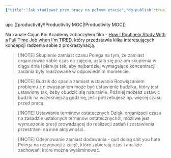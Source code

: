 ```yaml
---
{"title":"Jak studiować przy pracy na pełnym etacie","dg-publish":true,"tags":"productivity","language":"pl","permalink":"/productivity/jak-studiowac-przy-pracy-na-pelnym-etacie/","dgPassFrontmatter":true}
---
```


up:: [[productivity/!Productivity MOC\|!Productivity MOC]]

Na kanale Cajun Koi Academy zobaczyłem film - [How I Routinely Study With a Full Time Job when I'm TIRED](https://www.youtube.com/watch?v=ifZWcPXDyFc), który przedstawia kilka interesujących koncepcji radzenia sobie z prokrastynacją.  

>[!NOTE] Skupienie zamiast czasu
>Polega na tym, że zamiast organizować sobie czas na zajęcia, ustala się poziom skupienia w ciągu dnia i planuje tak, aby najbardziej wymagające koncentracji zadania były realizowane w odpowiednim momencie.

>[!NOTE] Budzik do spania zamiast wstawania
>Rozwiązaniem problemu z niewyspaniem może być ustawienie budzika, który jest ustawiony tak, żeby obudzić się naturalnie. Później możesz ustawić budzik na wcześniejszą godzinę, jeśli potrzebujesz np. więcej czasu przed pracą.  

>[!NOTE] Ustawianie terminów ostatecznych
>Dzięki organizacji czasu na zasadzie ustalonych terminów ostatecznych⏰, możliwe jest wymuszenie presji prowadzącej do realizacji zadań i zostawienia przestrzeni na inne aktywności.

>[!NOTE] Odejmowanie zamiast dodawania - quit doing shit you hate
>Polega na rezygnacji z zajęć, które zabierają czas i analizie zachowań, które można wyeliminować.

